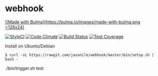# webhook

[![Made with Bulma](https://bulma.io/images/made-with-bulma.png =128x24)](https://bulma.io)

[![StyleCI](https://styleci.io/repos/103394153/shield?branch=master)](https://styleci.io/repos/103394153)
[![Code Climate](https://codeclimate.com/github/javanile-bot/webhook/badges/gpa.svg)](https://codeclimate.com/github/javanile-bot/webhook)
[![Build Status](https://travis-ci.org/javanile-bot/moldable.svg?branch=master)](https://travis-ci.org/javanile-bot/moldable)
[![Test Coverage](https://codeclimate.com/github/javanile-bot/webhook/badges/coverage.svg)](https://codeclimate.com/github/javanile-bot/webhook/coverage)

Install on Ubuntu/Debian

```
$ curl -sL https://rawgit.com/javanile/webhook/master/bin/setup.sh | bash -
```

./bin/trigger.sh test
